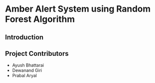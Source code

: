 Amber Alert System using Random Forest Algorithm
===========================================
Introduction
-------------
<!-- TODO: Write a good project introduction -->
Project Contributors
--------------------
- Ayush Bhattarai
- Dewanand Giri
- Prabal Aryal